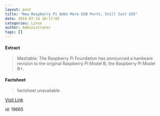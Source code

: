 ```yaml
---
layout: post
title: "New Raspberry Pi Adds More USB Ports, Still Just $35"
date: 2014-07-14 16:17:02
categories: Linux
author: Administrator
tags: []
---
```



#### Extract
>Mashable:&nbsp;The Raspberry Pi Foundation has announced a hardware revision to the original Raspberry Pi Model B, the Raspberry Pi Model B+.

#### Factsheet
>factsheet unavailable

[Visit Link](https://www.linux.com/news/embedded-mobile/mobile-linux/780351-new-raspberry-pi-adds-more-usb-ports-still-just-35/)

id:   19665
